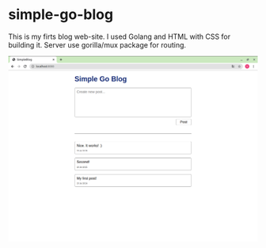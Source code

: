 # simple-go-blog

This is my firts blog web-site. 
I used Golang and HTML with CSS for building it. Server use gorilla/mux package for routing. 


![alt text](image.png)
